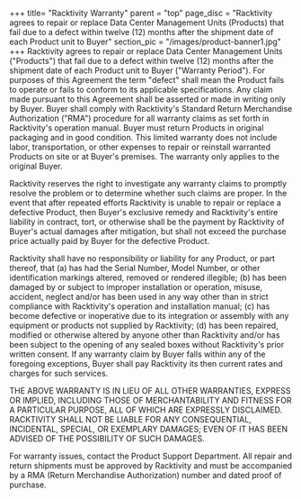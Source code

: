 +++
title= "Racktivity Warranty"
parent = "top"
page_disc = "Racktivity agrees to repair or replace Data Center Management Units (Products) that fail due to a defect within twelve (12) months after the shipment date of each Product unit to Buyer"
section_pic = "/images/product-banner1.jpg"
+++
Racktivity agrees to repair or replace Data Center Management Units ("Products") that fail due to a defect within twelve (12) months after the shipment date of each Product unit to Buyer ("Warranty Period"). For purposes of this Agreement the term "defect" shall mean the Product fails to operate or fails to conform to its applicable specifications. Any claim made pursuant to this Agreement shall be asserted or made in writing only by Buyer. Buyer shall comply with Racktivity's Standard Return Merchandise Authorization ("RMA") procedure for all warranty claims as set forth in Racktivity's operation manual. Buyer must return Products in original packaging and in good condition. This limited warranty does not include labor, transportation, or other expenses to repair or reinstall warranted Products on site or at Buyer's premises. The warranty only applies to the original Buyer.

Racktivity reserves the right to investigate any warranty claims to promptly resolve the problem or to determine whether such claims are proper. In the event that after repeated efforts Racktivity is unable to repair or replace a defective Product, then Buyer's exclusive remedy and Racktivity's entire liability in contract, tort, or otherwise shall be the payment by Racktivity of Buyer's actual damages after mitigation, but shall not exceed the purchase price actually paid by Buyer for the defective Product.

Racktivity shall have no responsibility or liability for any Product, or part thereof, that (a) has had the Serial Number, Model Number, or other identification markings altered, removed or rendered illegible; (b) has been damaged by or subject to improper installation or operation, misuse, accident, neglect and/or has been used in any way other than in strict compliance with Racktivity's operation and installation manual; (c) has become defective or inoperative due to its integration or assembly with any equipment or products not supplied by Racktivity; (d) has been repaired, modified or otherwise altered by anyone other than Racktivity and/or has been subject to the opening of any sealed boxes without Racktivity's prior written consent. If any warranty claim by Buyer falls within any of the foregoing exceptions, Buyer shall pay Racktivity its then current rates and charges for such services.

THE ABOVE WARRANTY IS IN LIEU OF ALL OTHER WARRANTIES, EXPRESS OR IMPLIED, INCLUDING THOSE OF MERCHANTABILITY AND FITNESS FOR A PARTICULAR PURPOSE, ALL OF WHICH ARE EXPRESSLY DISCLAIMED. RACKTIVITY SHALL NOT BE LIABLE FOR ANY CONSEQUENTIAL, INCIDENTAL, SPECIAL, OR EXEMPLARY DAMAGES; EVEN OF IT HAS BEEN ADVISED OF THE POSSIBILITY OF SUCH DAMAGES.

For warranty issues, contact the Product Support Department. All repair and return shipments must be approved by Racktivity and must be accompanied by a RMA (Return Merchandise Authorization) number and dated proof of purchase.